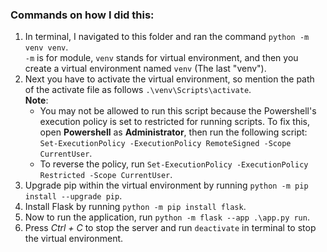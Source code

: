 ### Commands on how I did this:
1. In terminal, I navigated to this folder and ran the command ```python -m venv venv```.<br>
```-m``` is for module, ```venv``` stands for virtual environment, and then you create a virtual environment named ```venv``` (The last "venv").
2. Next you have to activate the virtual environment, so mention the path of the activate file as follows ```.\venv\Scripts\activate```.<br>
    **Note**:
    - You may not be allowed to run this script because the Powershell's execution policy is set to restricted for running scripts. To fix this, open **Powershell** as **Administrator**, then run the following script: ```Set-ExecutionPolicy -ExecutionPolicy RemoteSigned -Scope CurrentUser```.
    - To reverse the policy, run ```Set-ExecutionPolicy -ExecutionPolicy Restricted -Scope CurrentUser```.
3. Upgrade pip within the virtual environment by running ```python -m pip install --upgrade pip```.
4. Install Flask by running ```python -m pip install flask```.
5. Now to run the application, run ```python -m flask --app .\app.py run```.
6. Press *Ctrl + C* to stop the server and run ```deactivate``` in terminal to stop the virtual environment.